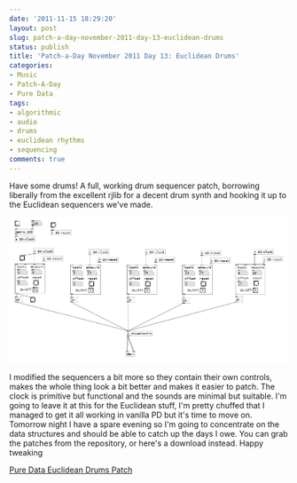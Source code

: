 ```yaml
---
date: '2011-11-15 18:29:20'
layout: post
slug: patch-a-day-november-2011-day-13-euclidean-drums
status: publish
title: 'Patch-a-Day November 2011 Day 13: Euclidean Drums'
categories:
- Music
- Patch-A-Day
- Pure Data
tags:
- algorithmic
- audio
- drums
- euclidean rhythms
- sequencing
comments: true
---
```


Have some drums! A full, working drum sequencer patch, borrowing liberally from the excellent rjlib for a decent drum synth and hooking it up to the Euclidean sequencers we've made.

![Euclidean drums](/a/2011-11-15-patch-a-day-november-2011-day-13-euclidean-drums/Euclidean-drums.png)

I modified the sequencers a bit more so they contain their own controls, makes the whole thing look a bit better and makes it easier to patch. The clock is primitive but functional and the sounds are minimal but suitable. I'm going to leave it at this for the Euclidean stuff, I'm pretty chuffed that I managed to get it all working in vanilla PD but it's time to move on. Tomorrow night I have a spare evening so I'm going to concentrate on the data structures and should be able to catch up the days I owe. You can grab the patches from the repository, or here's a download instead. Happy tweaking

[Pure Data Euclidean Drums Patch](/a/2011-11-15-patch-a-day-november-2011-day-13-euclidean-drums/Day-13_Euclidean_Drums.tar)
